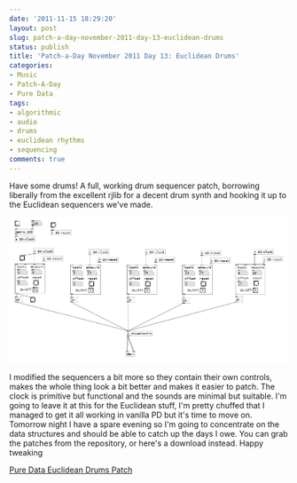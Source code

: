 ```yaml
---
date: '2011-11-15 18:29:20'
layout: post
slug: patch-a-day-november-2011-day-13-euclidean-drums
status: publish
title: 'Patch-a-Day November 2011 Day 13: Euclidean Drums'
categories:
- Music
- Patch-A-Day
- Pure Data
tags:
- algorithmic
- audio
- drums
- euclidean rhythms
- sequencing
comments: true
---
```


Have some drums! A full, working drum sequencer patch, borrowing liberally from the excellent rjlib for a decent drum synth and hooking it up to the Euclidean sequencers we've made.

![Euclidean drums](/a/2011-11-15-patch-a-day-november-2011-day-13-euclidean-drums/Euclidean-drums.png)

I modified the sequencers a bit more so they contain their own controls, makes the whole thing look a bit better and makes it easier to patch. The clock is primitive but functional and the sounds are minimal but suitable. I'm going to leave it at this for the Euclidean stuff, I'm pretty chuffed that I managed to get it all working in vanilla PD but it's time to move on. Tomorrow night I have a spare evening so I'm going to concentrate on the data structures and should be able to catch up the days I owe. You can grab the patches from the repository, or here's a download instead. Happy tweaking

[Pure Data Euclidean Drums Patch](/a/2011-11-15-patch-a-day-november-2011-day-13-euclidean-drums/Day-13_Euclidean_Drums.tar)
